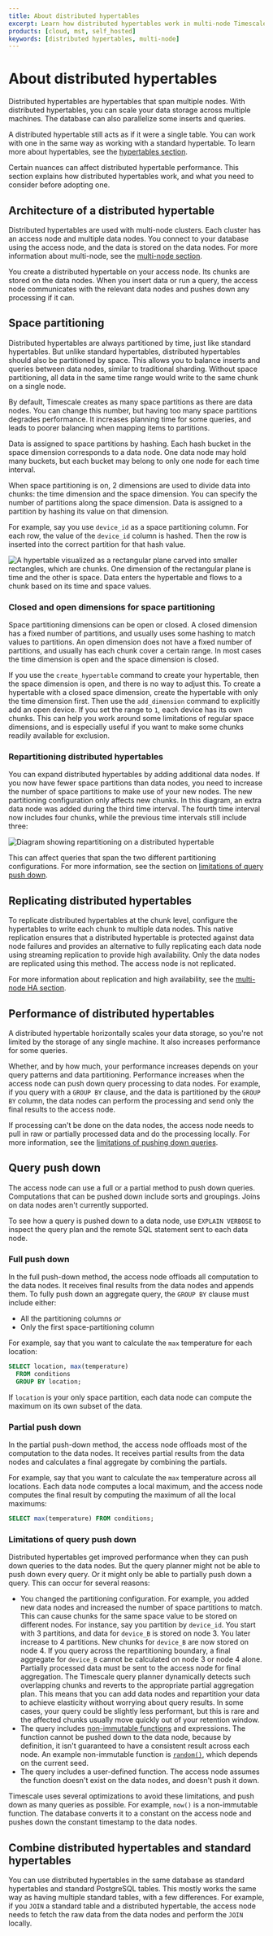 ```yaml
---
title: About distributed hypertables
excerpt: Learn how distributed hypertables work in multi-node Timescale
products: [cloud, mst, self_hosted]
keywords: [distributed hypertables, multi-node]
---
```


# About distributed hypertables

Distributed hypertables are hypertables that span multiple nodes. With
distributed hypertables, you can scale your data storage across multiple
machines. The database can also parallelize some inserts and queries.

A distributed hypertable still acts as if it were a single table. You can work
with one in the same way as working with a standard hypertable. To learn more
about hypertables, see the [hypertables section][hypertables].

Certain nuances can affect distributed hypertable performance. This section
explains how distributed hypertables work, and what you need to consider before
adopting one.

## Architecture of a distributed hypertable

Distributed hypertables are used with multi-node clusters. Each cluster has an
access node and multiple data nodes. You connect to your database using the
access node, and the data is stored on the data nodes. For more information
about multi-node, see the [multi-node section][multi-node].

You create a distributed hypertable on your access node. Its chunks are stored
on the data nodes. When you insert data or run a query, the access node
communicates with the relevant data nodes and pushes down any processing if it
can.

## Space partitioning

Distributed hypertables are always partitioned by time, just like standard
hypertables. But unlike standard hypertables, distributed hypertables should
also be partitioned by space. This allows you to balance inserts and queries
between data nodes, similar to traditional sharding. Without space partitioning,
all data in the same time range would write to the same chunk on a single node.

By default, Timescale creates as many space partitions as there are data
nodes. You can change this number, but having too many space partitions degrades
performance. It increases planning time for some queries, and leads to poorer
balancing when mapping items to partitions.

Data is assigned to space partitions by hashing. Each hash bucket in the space
dimension corresponds to a data node. One data node may hold many buckets, but
each bucket may belong to only one node for each time interval.

When space partitioning is on, 2 dimensions are used to divide data into chunks:
the time dimension and the space dimension. You can specify the number of
partitions along the space dimension. Data is assigned to a partition by hashing
its value on that dimension.

For example, say you use `device_id` as a space partitioning column. For each
row, the value of the `device_id` column is hashed. Then the row is inserted
into the correct partition for that hash value.

<img class="main-content__illustration"
src="https://s3.amazonaws.com/assets.timescale.com/docs/images/hypertable-time-space-partition.webp"
alt="A hypertable visualized as a rectangular plane carved into smaller rectangles, which are chunks. One dimension of the rectangular plane is time and the other is space. Data enters the hypertable and flows to a chunk based on its time and space values." />

### Closed and open dimensions for space partitioning

Space partitioning dimensions can be open or closed. A closed dimension has a
fixed number of partitions, and usually uses some hashing to match values to
partitions. An open dimension does not have a fixed number of partitions, and
usually has each chunk cover a certain range. In most cases the time dimension
is open and the space dimension is closed.

If you use the `create_hypertable` command to create your hypertable, then the
space dimension is open, and there is no way to adjust this. To create a
hypertable with a closed space dimension, create the hypertable with only the
time dimension first. Then use the `add_dimension` command to explicitly add an
open device. If you set the range to `1`, each device has its own chunks. This
can help you work around some limitations of regular space dimensions, and is
especially useful if you want to make some chunks readily available for
exclusion.

### Repartitioning distributed hypertables

You can expand distributed hypertables by adding additional data nodes. If you
now have fewer space partitions than data nodes, you need to increase the
number of space partitions to make use of your new nodes. The new partitioning
configuration only affects new chunks. In this diagram, an extra data node
was added during the third time interval. The fourth time interval now includes
four chunks, while the previous time intervals still include three:

<img class="main-content__illustration"
src="https://s3.amazonaws.com/assets.timescale.com/docs/images/repartitioning.webp"
alt="Diagram showing repartitioning on a distributed hypertable"
/>

This can affect queries that span the two different partitioning configurations.
For more information, see the section on
[limitations of query push down][limitations].

## Replicating distributed hypertables

To replicate distributed hypertables at the chunk level, configure the
hypertables to write each chunk to multiple data nodes. This native replication
ensures that a distributed hypertable is protected against data node failures
and provides an alternative to fully replicating each data node using streaming
replication to provide high availability. Only the data nodes are replicated
using this method. The access node is not replicated.

For more information about replication and high availability, see the
[multi-node HA section][multi-node-ha].

## Performance of distributed hypertables

A distributed hypertable horizontally scales your data storage, so you're not
limited by the storage of any single machine. It also increases performance for
some queries.

Whether, and by how much, your performance increases depends on your query
patterns and data partitioning. Performance increases when the access node can
push down query processing to data nodes. For example, if you query with a
`GROUP BY` clause, and the data is partitioned by the `GROUP BY` column, the
data nodes can perform the processing and send only the final results to the
access node.

If processing can't be done on the data nodes, the access node needs to pull in
raw or partially processed data and do the processing locally. For more
information, see the [limitations of pushing down
queries][limitations-pushing-down].

## Query push down

The access node can use a full or a partial method to push down queries.
Computations that can be pushed down include sorts and groupings. Joins on data
nodes aren't currently supported.

To see how a query is pushed down to a data node, use `EXPLAIN VERBOSE` to
inspect the query plan and the remote SQL statement sent to each data node.

### Full push down

In the full push-down method, the access node offloads all computation to the
data nodes. It receives final results from the data nodes and appends them. To
fully push down an aggregate query, the `GROUP BY` clause must include either:

*   All the partitioning columns _or_
*   Only the first space-partitioning column

For example, say that you want to calculate the `max` temperature for each
location:

```sql
SELECT location, max(temperature)
  FROM conditions
  GROUP BY location;
```

If `location` is your only space partition, each data node can compute the
maximum on its own subset of the data.

### Partial push down

In the partial push-down method, the access node offloads most of the
computation to the data nodes. It receives partial results from the data nodes
and calculates a final aggregate by combining the partials.

For example, say that you want to calculate the `max` temperature across all
locations. Each data node computes a local maximum, and the access node computes
the final result by computing the maximum of all the local maximums:

```sql
SELECT max(temperature) FROM conditions;
```

### Limitations of query push down

Distributed hypertables get improved performance when they can push down queries
to the data nodes. But the query planner might not be able to push down every
query. Or it might only be able to partially push down a query. This can occur
for several reasons:

*   You changed the partitioning configuration. For example, you added new data
    nodes and increased the number of space partitions to match. This can cause
    chunks for the same space value to be stored on different nodes. For
    instance, say you partition by `device_id`. You start with 3 partitions, and
    data for `device_B` is stored on node 3. You later increase to 4 partitions.
    New chunks for `device_B` are now stored on node 4. If you query across the
    repartitioning boundary, a final aggregate for `device_B` cannot be
    calculated on node 3 or node 4 alone. Partially processed data must be sent
    to the access node for final aggregation. The Timescale query planner
    dynamically detects such overlapping chunks and reverts to the appropriate
    partial aggregation plan. This means that you can add data nodes and
    repartition your data to achieve elasticity without worrying about query
    results. In some cases, your query could be slightly less performant, but
    this is rare and the affected chunks usually move quickly out of your
    retention window.
*   The query includes [non-immutable functions][volatility] and expressions.
    The function cannot be pushed down to the data node, because by definition,
    it isn't guaranteed to have a consistent result across each node. An example
    non-immutable function is [`random()`][random-func], which depends on the
    current seed.
*   The query includes a user-defined function. The access node assumes the
    function doesn't exist on the data nodes, and doesn't push it down.

Timescale uses several optimizations to avoid these limitations, and push down
as many queries as possible. For example, `now()` is a non-immutable function.
The database converts it to a constant on the access node and pushes down the
constant timestamp to the data nodes.

## Combine distributed hypertables and standard hypertables

You can use distributed hypertables in the same database as standard hypertables
and standard PostgreSQL tables. This mostly works the same way as having
multiple standard tables, with a few differences. For example, if you `JOIN` a
standard table and a distributed hypertable, the access node needs to fetch the
raw data from the data nodes and perform the `JOIN` locally.

[limitations]: /use-timescale/:currentVersion:/distributed-hypertables/about-distributed-hypertables/#query-push-down/
[hypertables]: /use-timescale/:currentVersion:/hypertables/
[limitations-pushing-down]: #limitations-of-query-push-down
[multi-node-ha]: /self-hosted/:currentVersion:/multinode-timescaledb/multinode-ha/
[multi-node]: /self-hosted/:currentVersion:/multinode-timescaledb/
[random-func]: <https://www.postgresql.org/docs/current/functions-math.html#FUNCTIONS-MATH-RANDOM-TABLE>
[space-partitioning]: /use-timescale/:currentVersion:/hypertables/about-hypertables#space-partitioning
[volatility]: <https://www.postgresql.org/docs/current/xfunc-volatility.html>
